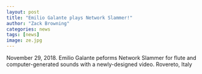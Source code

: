 ```yaml
---
layout: post
title: "Emilio Galante plays Network Slammer!"
author: "Zack Browning"
categories: news
tags: [news]
image: ze.jpg
---
```


November 29, 2018. Emilio Galante peforms Network Slammer for flute and computer-generated sounds with a newly-designed video.
Rovereto, Italy



